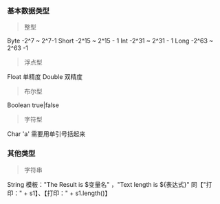 ### 基本数据类型

> 整型

Byte -2^7 ~ 2^7-1 Short -2^15 ~ 2^15 - 1 Int -2^31 ~ 2^31 - 1 Long -2^63 ~ 2^63 -1

> 浮点型

Float 单精度 Double 双精度

> 布尔型

Boolean true|false

> 字符型

Char          'a' 需要用单引号括起来

### 其他类型

> 字符串

String 模板："The Result is $变量名" ，"Text length is ${表达式}"     同【"打印：" + s1】、【打印：" + s1.length()】

